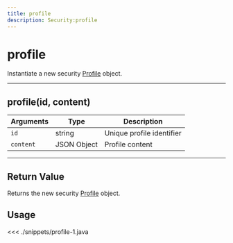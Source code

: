 ```yaml
---
title: profile
description: Security:profile
---
```


# profile

Instantiate a new security [Profile](/sdk/android/3/controllers/profile/) object.

---

## profile(id, content)

| Arguments | Type        | Description               |
| --------- | ----------- | ------------------------- |
| `id`      | string      | Unique profile identifier |
| `content` | JSON Object | Profile content           |

---

## Return Value

Returns the new security [Profile](/sdk/android/3/controllers/profile/) object.

## Usage

<<< ./snippets/profile-1.java
